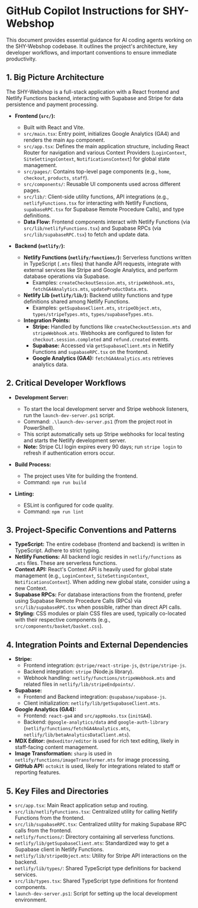 # GitHub Copilot Instructions for SHY-Webshop

This document provides essential guidance for AI coding agents working on the SHY-Webshop codebase. It outlines the project's architecture, key developer workflows, and important conventions to ensure immediate productivity.

## 1. Big Picture Architecture

The SHY-Webshop is a full-stack application with a React frontend and Netlify Functions backend, interacting with Supabase and Stripe for data persistence and payment processing.

-   **Frontend (`src/`):**
    -   Built with React and Vite.
    -   `src/main.tsx`: Entry point, initializes Google Analytics (GA4) and renders the main `App` component.
    -   `src/app.tsx`: Defines the main application structure, including React Router for navigation and various Context Providers (`LoginContext`, `SiteSettingsContext`, `NotificationsContext`) for global state management.
    -   `src/pages/`: Contains top-level page components (e.g., `home`, `checkout`, `products`, `staff`).
    -   `src/components/`: Reusable UI components used across different pages.
    -   `src/lib/`: Client-side utility functions, API integrations (e.g., `netlifyFunctions.tsx` for interacting with Netlify Functions, `supabaseRPC.tsx` for Supabase Remote Procedure Calls), and type definitions.
    -   **Data Flow:** Frontend components interact with Netlify Functions (via `src/lib/netlifyFunctions.tsx`) and Supabase RPCs (via `src/lib/supabaseRPC.tsx`) to fetch and update data.

-   **Backend (`netlify/`):**
    -   **Netlify Functions (`netlify/functions/`):** Serverless functions written in TypeScript (`.mts` files) that handle API requests, integrate with external services like Stripe and Google Analytics, and perform database operations via Supabase.
        -   Examples: `createCheckoutSession.mts`, `stripeWebhook.mts`, `fetchGA4Analytics.mts`, `updateProductData.mts`.
    -   **Netlify Lib (`netlify/lib/`):** Backend utility functions and type definitions shared among Netlify Functions.
        -   Examples: `getSupabaseClient.mts`, `stripeObject.mts`, `types/stripeTypes.mts`, `types/supabaseTypes.mts`.
    -   **Integration Points:**
        -   **Stripe:** Handled by functions like `createCheckoutSession.mts` and `stripeWebhook.mts`. Webhooks are configured to listen for `checkout.session.completed` and `refund.created` events.
        -   **Supabase:** Accessed via `getSupabaseClient.mts` in Netlify Functions and `supabaseRPC.tsx` on the frontend.
        -   **Google Analytics (GA4):** `fetchGA4Analytics.mts` retrieves analytics data.

## 2. Critical Developer Workflows

-   **Development Server:**
    -   To start the local development server and Stripe webhook listeners, run the `launch-dev-server.ps1` script.
    -   Command: `.\launch-dev-server.ps1` (from the project root in PowerShell).
    -   This script automatically sets up Stripe webhooks for local testing and starts the Netlify development server.
    -   **Note:** Stripe CLI login expires every 90 days; run `stripe login` to refresh if authentication errors occur.

-   **Build Process:**
    -   The project uses Vite for building the frontend.
    -   Command: `npm run build`

-   **Linting:**
    -   ESLint is configured for code quality.
    -   Command: `npm run lint`

## 3. Project-Specific Conventions and Patterns

-   **TypeScript:** The entire codebase (frontend and backend) is written in TypeScript. Adhere to strict typing.
-   **Netlify Functions:** All backend logic resides in `netlify/functions` as `.mts` files. These are serverless functions.
-   **Context API:** React's Context API is heavily used for global state management (e.g., `LoginContext`, `SiteSettingsContext`, `NotificationsContext`). When adding new global state, consider using a new Context.
-   **Supabase RPCs:** For database interactions from the frontend, prefer using Supabase Remote Procedure Calls (RPCs) via `src/lib/supabaseRPC.tsx` when possible, rather than direct API calls.
-   **Styling:** CSS modules or plain CSS files are used, typically co-located with their respective components (e.g., `src/components/basket/basket.css`).

## 4. Integration Points and External Dependencies

-   **Stripe:**
    -   Frontend integration: `@stripe/react-stripe-js`, `@stripe/stripe-js`.
    -   Backend integration: `stripe` (Node.js library).
    -   Webhook handling: `netlify/functions/stripeWebhook.mts` and related files in `netlify/lib/stripeEndpoints/`.
-   **Supabase:**
    -   Frontend and Backend integration: `@supabase/supabase-js`.
    -   Client initialization: `netlify/lib/getSupabaseClient.mts`.
-   **Google Analytics (GA4):**
    -   Frontend: `react-ga4` and `src/appHooks.tsx` (`initGA4`).
    -   Backend: `@google-analytics/data` and `google-auth-library` (`netlify/functions/fetchGA4Analytics.mts`, `netlify/lib/betaAnalyticsDataClient.mts`).
-   **MDX Editor:** `@mdxeditor/editor` is used for rich text editing, likely in staff-facing content management.
-   **Image Transformation:** `sharp` is used in `netlify/functions/imageTransformer.mts` for image processing.
-   **GitHub API:** `octokit` is used, likely for integrations related to staff or reporting features.

## 5. Key Files and Directories

-   `src/app.tsx`: Main React application setup and routing.
-   `src/lib/netlifyFunctions.tsx`: Centralized utility for calling Netlify Functions from the frontend.
-   `src/lib/supabaseRPC.tsx`: Centralized utility for making Supabase RPC calls from the frontend.
-   `netlify/functions/`: Directory containing all serverless functions.
-   `netlify/lib/getSupabaseClient.mts`: Standardized way to get a Supabase client in Netlify Functions.
-   `netlify/lib/stripeObject.mts`: Utility for Stripe API interactions on the backend.
-   `netlify/lib/types/`: Shared TypeScript type definitions for backend services.
-   `src/lib/types.tsx`: Shared TypeScript type definitions for frontend components.
-   `launch-dev-server.ps1`: Script for setting up the local development environment.
